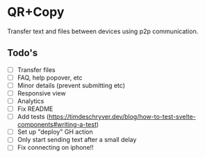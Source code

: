 # QR+Copy

Transfer text and files between devices using p2p communication.

## Todo's

- [ ] Transfer files
- [ ] FAQ, help popover, etc
- [ ] Minor details (prevent submitting etc)
- [ ] Responsive view
- [ ] Analytics
- [ ] Fix README
- [ ] Add tests (https://timdeschryver.dev/blog/how-to-test-svelte-components#writing-a-test)
- [ ] Set up "deploy" GH action
- [ ] Only start sending text after a small delay
- [ ] Fix connecting on iphone!!
